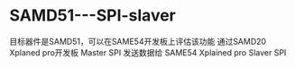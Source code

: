 # SAMD51---SPI-slaver
目标器件是SAMD51，可以在SAME54开发板上评估该功能
通过SAMD20 Xplaned pro开发板 Master SPI 发送数据给 SAME54 Xplained pro Slaver SPI

